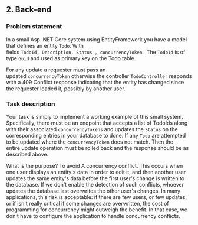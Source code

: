 ## 2. Back-end

### Problem statement

In a small Asp .NET Core system using EntityFramework you have a model that defines an entity `Todo`. With fields `TodoId, Description, Status , concurrencyToken`.  The `TodoId` is of type `Guid` and used as primary key on the Todo table. 

For any update a requester must pass an updated `concurrencyToken` otherwise the controller `TodoController` responds with a 409 Conflict response indicating that the entity has changed since the requester loaded it, possibly by another user.

### Task description

Your task is simply to implement a working example of this small system. Specifically, there must be an endpoint that accepts a list of TodoIds along with their associated `concurrencyTokens` and updates the `Status` on the corresponding entries in your database to done. If any `Todo` are attempted to be updated where the `concurrencyToken` does not match. Then the entire update operation must be rolled back and the response should be as described above.

What is the purpose? 
To avoid A concurrency conflict. This occurs when one user displays an entity's data in order to edit it, and then another user updates the same entity's data before the first user's change is written to the database. If we don't enable the detection of such conflicts, whoever updates the database last overwrites the other user's changes. In many applications, this risk is acceptable: if there are few users, or few updates, or if isn't really critical if some changes are overwritten, the cost of programming for concurrency might outweigh the benefit. In that case, we don't have to configure the application to handle concurrency conflicts.
